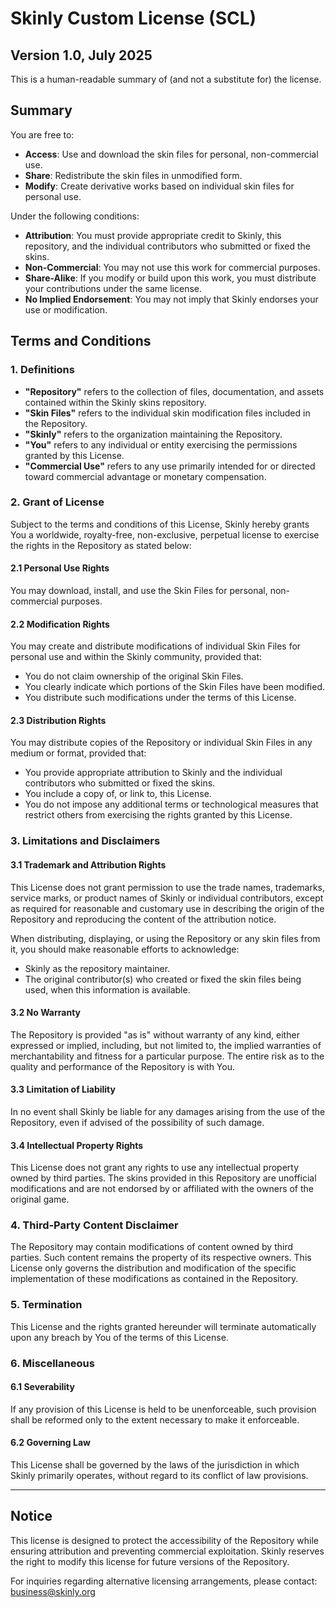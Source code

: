 # Skinly Custom License (SCL)

## Version 1.0, July 2025

This is a human-readable summary of (and not a substitute for) the license.

## Summary

You are free to:

- **Access**: Use and download the skin files for personal, non-commercial use.
- **Share**: Redistribute the skin files in unmodified form.
- **Modify**: Create derivative works based on individual skin files for personal use.

Under the following conditions:

- **Attribution**: You must provide appropriate credit to Skinly, this repository, and the individual contributors who submitted or fixed the skins.
- **Non-Commercial**: You may not use this work for commercial purposes.
- **Share-Alike**: If you modify or build upon this work, you must distribute your contributions under the same license.
- **No Implied Endorsement**: You may not imply that Skinly endorses your use or modification.

## Terms and Conditions

### 1. Definitions

- **"Repository"** refers to the collection of files, documentation, and assets contained within the Skinly skins repository.
- **"Skin Files"** refers to the individual skin modification files included in the Repository.
- **"Skinly"** refers to the organization maintaining the Repository.
- **"You"** refers to any individual or entity exercising the permissions granted by this License.
- **"Commercial Use"** refers to any use primarily intended for or directed toward commercial advantage or monetary compensation.

### 2. Grant of License

Subject to the terms and conditions of this License, Skinly hereby grants You a worldwide, royalty-free, non-exclusive, perpetual license to exercise the rights in the Repository as stated below:

#### 2.1 Personal Use Rights

You may download, install, and use the Skin Files for personal, non-commercial purposes.

#### 2.2 Modification Rights

You may create and distribute modifications of individual Skin Files for personal use and within the Skinly community, provided that:

- You do not claim ownership of the original Skin Files.
- You clearly indicate which portions of the Skin Files have been modified.
- You distribute such modifications under the terms of this License.

#### 2.3 Distribution Rights

You may distribute copies of the Repository or individual Skin Files in any medium or format, provided that:

- You provide appropriate attribution to Skinly and the individual contributors who submitted or fixed the skins.
- You include a copy of, or link to, this License.
- You do not impose any additional terms or technological measures that restrict others from exercising the rights granted by this License.

### 3. Limitations and Disclaimers

#### 3.1 Trademark and Attribution Rights

This License does not grant permission to use the trade names, trademarks, service marks, or product names of Skinly or individual contributors, except as required for reasonable and customary use in describing the origin of the Repository and reproducing the content of the attribution notice.

When distributing, displaying, or using the Repository or any skin files from it, you should make reasonable efforts to acknowledge:

- Skinly as the repository maintainer.
- The original contributor(s) who created or fixed the skin files being used, when this information is available.

#### 3.2 No Warranty

The Repository is provided "as is" without warranty of any kind, either expressed or implied, including, but not limited to, the implied warranties of merchantability and fitness for a particular purpose. The entire risk as to the quality and performance of the Repository is with You.

#### 3.3 Limitation of Liability

In no event shall Skinly be liable for any damages arising from the use of the Repository, even if advised of the possibility of such damage.

#### 3.4 Intellectual Property Rights

This License does not grant any rights to use any intellectual property owned by third parties. The skins provided in this Repository are unofficial modifications and are not endorsed by or affiliated with the owners of the original game.

### 4. Third-Party Content Disclaimer

The Repository may contain modifications of content owned by third parties. Such content remains the property of its respective owners. This License only governs the distribution and modification of the specific implementation of these modifications as contained in the Repository.

### 5. Termination

This License and the rights granted hereunder will terminate automatically upon any breach by You of the terms of this License.

### 6. Miscellaneous

#### 6.1 Severability

If any provision of this License is held to be unenforceable, such provision shall be reformed only to the extent necessary to make it enforceable.

#### 6.2 Governing Law

This License shall be governed by the laws of the jurisdiction in which Skinly primarily operates, without regard to its conflict of law provisions.

---

## Notice

This license is designed to protect the accessibility of the Repository while ensuring attribution and preventing commercial exploitation. Skinly reserves the right to modify this license for future versions of the Repository.

For inquiries regarding alternative licensing arrangements, please contact: business@skinly.org
